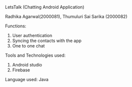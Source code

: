 LetsTalk (Chatting Android Application)

Radhika Agarwal(2000081), Thumuluri Sai Sarika (2000082)

Functions:

1. User authentication
2. Syncing the contacts with the app
3. One to one chat

Tools and Technologies used:

1. Android studio
2. Firebase

Language used: Java
